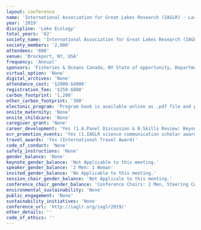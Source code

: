 ```yaml
---
layout: conference 
name: 'International Association for Great Lakes Research (IAGLR) - Large Lakes Research: Connecting People & Ideas'
year: '2019'
discipline: 'Lake Ecology'
total_years: '62'
society_name: 'International Association for Great Lakes Research (IAGLR)'
society_members: '2,000'
attendees: '600'
venue: 'Brockport, NY, USA'
frequency: 'Annual'
sponsors: 'Fisheries & Oceans Canada, NY State of opportunity, Department of Environmental Conservation, Great Lakes Environmental Research Laboratories (GLERL), Ecology & Environment Inc., Great Lakes Fishery Commision, BioSonics'
virtual_option: 'None'
digital_archives: 'None'
attendance_cost: '$2000-$4000'
registration_fee: '$250-$880'
carbon_footprint: '1,200'
other_carbon_footprint: '300'
electonic_program: 'Program book is available online as .pdf file and planner.'
onsite_maternity: 'None'
onsite_childcare: 'None'
caregiver_grant: 'None'
career_development: 'Yes (1.A.Panel Discussion & B.Skills Review: Beyond Peer Review - Why You Must Connect Your Science to Stakeholders (and how to do it)  2. Editors’ Reception (Invitation only)'
ecr_promotion_events: 'Yes (1.IAGLR science communication scholar award  2. IAGLR best student paper award  3. IAGLR best student poster award 4. IAGLR scholarship  6. David M Dolan Scholarship  7. Norman S Baldwin scholarship)'
travel_awards: 'Yes (International Travel Award)'
code_of_conduct: 'None'
safety_instructions: 'None'
gender_balance: 'None'
keynote_gender_balance: 'Not Applicable to this meeting.'
speaker_gender_balance: '2 Men: 1 Woman'
invited_gender_balance: 'No Applicable to this meeting.'
session_chair_gender_balance: 'Not Applicale to this meeting.'
conference_chair_gender_balance: 'Conference Chairs: 2 Men, Steering Committee: 4 Men, Program Committee: 3 Men: 2 Women'
environmental_sustainability: 'None'
public_engagement: 'None'
sustainability_initiatives: 'None'
conference_url: 'http://iaglr.org/iaglr2019/'
other_details: ''
code_of_ethics: ''
---
```

